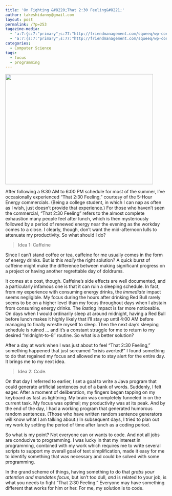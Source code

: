```yaml
---
title: 'On Fighting &#8220;That 2:30 Feeling&#8221;'
author: takeshidanny@gmail.com
layout: post
permalink: /?p=253
tagazine-media:
  - 'a:7:{s:7:"primary";s:77:"http://friendmanagement.com/squeeq/wp-content/uploads/2008/05/redbullcola.jpg";s:6:"images";a:1:{s:77:"http://friendmanagement.com/squeeq/wp-content/uploads/2008/05/redbullcola.jpg";a:6:{s:8:"file_url";s:77:"http://friendmanagement.com/squeeq/wp-content/uploads/2008/05/redbullcola.jpg";s:5:"width";s:3:"546";s:6:"height";s:3:"366";s:4:"type";s:5:"image";s:4:"area";s:6:"199836";s:9:"file_path";s:0:"";}}s:6:"videos";a:0:{}s:11:"image_count";s:1:"1";s:6:"author";s:8:"25629085";s:7:"blog_id";s:8:"25755956";s:9:"mod_stamp";s:19:"2012-07-07 01:52:25";}'
  - 'a:7:{s:7:"primary";s:77:"http://friendmanagement.com/squeeq/wp-content/uploads/2008/05/redbullcola.jpg";s:6:"images";a:1:{s:77:"http://friendmanagement.com/squeeq/wp-content/uploads/2008/05/redbullcola.jpg";a:6:{s:8:"file_url";s:77:"http://friendmanagement.com/squeeq/wp-content/uploads/2008/05/redbullcola.jpg";s:5:"width";s:3:"546";s:6:"height";s:3:"366";s:4:"type";s:5:"image";s:4:"area";s:6:"199836";s:9:"file_path";s:0:"";}}s:6:"videos";a:0:{}s:11:"image_count";s:1:"1";s:6:"author";s:8:"25629085";s:7:"blog_id";s:8:"25755956";s:9:"mod_stamp";s:19:"2012-07-07 01:52:25";}'
categories:
  - Computer Science
tags:
  - focus
  - programming
---
```

<a href="http://seitad.wordpress.com/2012/07/06/on-fighting-that-230-feeling/redbull-2/" rel="attachment wp-att-363"><img src="http://www.seitad.com/wp-content/uploads/2012/07/redbull1.jpg" alt="" title="RedBull" width="461" height="345" class="aligncenter size-full wp-image-363" /></a>

After following a 9:30 AM to 6:00 PM schedule for most of the summer, I&#8217;ve occasionally experienced &#8220;That 2:30 Feeling,&#8221; courtesy of the 5-Hour Energy commercials. (Being a college student, in which I can nap as often as I wish, just doesn&#8217;t provide that experience.) For those who haven&#8217;t seen the commercial, &#8220;That 2:30 Feeling&#8221; refers to the almost complete exhaustion many people feel after lunch, which is then mysteriously followed by a period of renewed energy near the evening as the workday comes to a close. I clearly, though, don&#8217;t want the mid-afternoon lulls to attenuate my productivity. So what should I do?

> Idea 1: Caffeine

Since I can&#8217;t stand coffee or tea, caffeine for me usually comes in the form of energy drinks. But is this *really* the right solution? A quick burst of caffeine might make the difference between making significant progress on a project or having another regrettable day of doldrums.

It comes at a cost, though. Caffeine&#8217;s side effects are well documented, and a particularly infamous one is that it can ruin a sleeping schedule. In fact, from my experience with consuming energy drinks, the *immediate* impact seems negligible. My focus during the hours after drinking Red Bull rarely seems to be on a higher level than my focus throughout days when I abstain from consuming energy drinks. The *lasting* impact is far more noticeable. On days when I would ordinarily sleep at around midnight, having a Red Bull before lunch makes it highly likely that I&#8217;ll stay up until 4:00 AM before managing to finally wrestle myself to sleep. Then the next day&#8217;s sleeping schedule is ruined &#8230; and it&#8217;s a constant struggle for me to return to my desired &#8220;midnight-to-8&#8243; routine. So what is a better solution?

After a day at work when I was just about to feel &#8220;That 2:30 Feeling,&#8221; something happened that just screamed &#8220;crisis averted!&#8221; I found something to do that regained my focus and allowed me to stay alert for the entire day. It brings me to my next idea.

> Idea 2: Code.

On that day I referred to earlier, I set a goal to write a Java program that could generate artificial sentences out of a bank of words. Suddenly, I felt eager. After a moment of deliberation, my fingers began tapping on my keyboard as fast as lightning. My brain was completely funneled in on the current task. My focus was optimal; my productivity was at its peak. And by the end of the day, I had a working program that generated humorous random sentences. (Those who have written random sentence generators will know what I am talking about.) In subsequent days, I tried to plan out my work by setting the period of time after lunch as a coding period.

So what is my point? Not everyone can or wants to code. And not all jobs are conducive to programming. I was lucky in that my interest in programming, combined with my work which requires me to write several scripts to support my overall goal of text simplification, made it easy for me to identify something that was necessary and could be solved with some programming.

In the grand scheme of things, having something to do that *grabs your attention and mandates focus*, but isn&#8217;t too dull, *and* is related to your job, is what you needs to fight &#8220;That 2:30 Feeling.&#8221; Everyone may have something different that works for him or her. For me, my solution is to code.